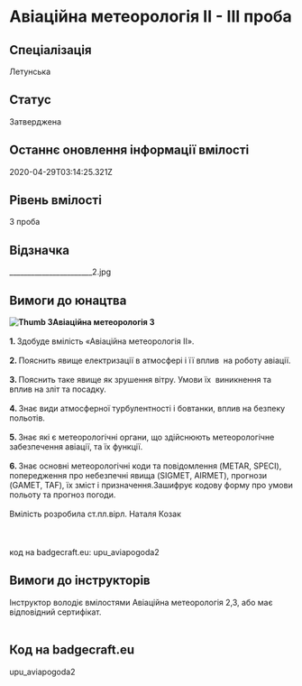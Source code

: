 # Авіаційна метеорологія ІІ - ІІІ проба

## Спеціалізація

Летунська

## Статус

Затверджена

## Останнє оновлення інформації вмілості

2020-04-29T03:14:25.321Z

## Рівень вмілості

3 проба

## Відзначка

_______________________2.jpg

## Вимоги до юнацтва

<div><b><img alt="Thumb                        3" src="/uploads/textareas/bootsy/image/40/small________________________3.png">Авіаційна метеорологія 3</b></div><div><br></div><div><b>1. </b>Здобуде вмілість «Авіаційна метеорологія II».</div><div><b><br>2. </b>Пояснить явище електризації в атмосфері і її вплив &nbsp;на роботу авіації.</div><div><b><br>3. </b>Пояснить таке явище як зрушення вітру. Умови їх &nbsp;виникнення та вплив на зліт та посадку.</div><div><b><br>4. </b>Знає види атмосферної турбулентності і бовтанки, вплив на безпеку польотів.</div><div><b><br>5. </b>Знає які є метеорологічні органи, що здійснюють метеорологічне забезпечення авіації, та їх функції.</div><div><b><br>6. </b>Знає основні метеорологічні коди та повідомлення (METAR, SPECI), попередження про небезпечні явища (SIGMET, AIRMET), прогнози (GAMET, TAF), їх зміст і призначення.Зашифрує кодову форму про умови польоту та прогноз погоди.</div><div><br></div><div>Вмілість розробила ст.пл.вірл. Наталя Козак<br><br><br><br>код на badgecraft.eu: upu_aviapogoda2<br></div>

## Вимоги до інструкторів

<div>Інструктор володіє вмілостями Авіаційна метеорологія 2,3, або має відповідний сертифікат.<br></div><div><br></div>

## Код на badgecraft.eu

upu_aviapogoda2